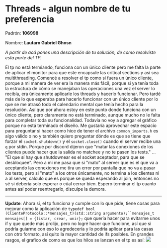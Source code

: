 # Threads - **algun nombre de tu preferencia**

Padrón: **106998**

Nombre: **Lautaro Gabriel Ghosn**

*A partir de acá pones una descripción de tu solución, de
como resolviste esta parte del TP.*

El tp no está termiando, funciona con un único cliente pero me falta la parte de aplicar el monitor para que este encapsule las critical sections y así sea multithreading.
Comencé a resolver el tp como si fuera un único cliente, porque a mi manera de ver era la manera más fácil, porque si ya tenía toda la estructura de cómo se manejaban las operaciones una vez el server lo recibía, era únicamente aplicarle los threads y hacerlo funcionar. Pero tardé más de lo que esperaba para hacerlo funcionar con un único cliente por lo que se me atrasó todo el calendario mental que tenía hecho para la resolución. Así que por ahora estoy en este punto donde funciona con un único cliente, pero claramente no está terminado, aunque mucho no le falta para completar toda su funcionalidad. 
Todavía no voy a agregar el gráfico porque no está terminado el diseño.
Me gustaría aprovechar este espacio para preguntar si hacer como hice de tener el archivo `common_imports.h` es algo válido o no y también quiero preguntar dónde es que se tiene que forzar el `socket.shutdown()` y el `socket.close()` cuando el server recibe una `q` por stdin. Porque por discord dijeron que "matar las conexiones de los clientes puede hacer que la salida no matchee y no te pasen los tests." ... "El que sí hay que shutdownear es el socket aceptador, para que se desbloquee". Pero a mi me pasa que si "mato" al server que es el que va a aceptando las conexiones me tira un error por pantalla que no va a pasar los tests, pero si "mato" a los otros únicamente, no termina a los clientes ni a al server, calculo que es porque se queda esperando al join, entonces no sé si debería solo esperar o cúal cerrar bien.
Espero terminar el tp cuanto antes así poder reentregarlo, disculpe la demora.

---

**Update**: Ahora sí, el tp funciona y cumple con lo que pide, tiene cosas para mejorar como la aplicación de `typedef bool (ClienteProtocolo::*mensajes_t)(std::string argumento);``mensajes_t mensajes[] = {listar, crear, unir};` que quería hacer para evitarme unos if y que quede más prolijo, pero no logré hacer que funcione, así que si podría guiarme con eso lo agredecería y lo podría aplicar para las casas con otro formato, así quito la mayor cantidad de ifs posibles.
En grandes rasgos, el grafico de como es que los hilos se lanzan en el tp es así:
![](http://www.plantuml.com/plantuml/png/TP7HQlCm38Nl_HIwA_pG5mYbjFmlC1Yx6cE8HcFk73crdR3kwIUdgQEQx2gEz9sZO-iG4uOqTCx88H5yMkVVyKHzmjO7sEq-VFZQxythlpVORlVmJ66aO6wVNAaKfZ8eHCoArVQnQ5M43fdEZn6EMbLHfXAfO5drP_laB76YUVBPMrueYZ8xbsIsyfh4DMcqsoe13RmmWVDncXoXlVqev365vUNgwWMpUI5cKtAJfrWwzPfr0XtBiYcdgIxxlI-rWV-1C9lEXIiuv1yiOvOHEbS3JnXHKEZmwWFq6181nPu2SkihjXU2E0LiKPWa10OO665psPHDwonBhOvJhgYtj1wd8aeuu856Z73oJD_MSxtG1ev9JlUL4KSyKuJB80K2uj4YJwrP4Cr1wA5plm00)
